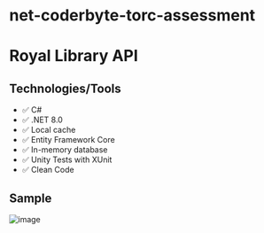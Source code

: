 # net-coderbyte-torc-assessment
# Royal Library API

## Technologies/Tools

- :white_check_mark: C#
- :white_check_mark: .NET 8.0
- :white_check_mark: Local cache
- :white_check_mark: Entity Framework Core
- :white_check_mark: In-memory database
- :white_check_mark: Unity Tests with XUnit
- :white_check_mark: Clean Code

## Sample

![image](https://github.com/Geraldoab/net-coderbyte-torc-assessment/assets/3846304/d9008620-c66c-47fc-8160-7ff2343e9fed)
